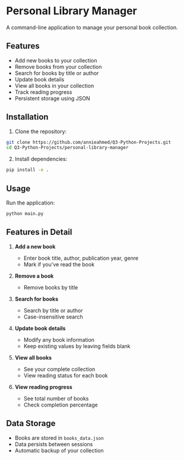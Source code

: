 # Personal Library Manager

A command-line application to manage your personal book collection.

## Features

- Add new books to your collection
- Remove books from your collection
- Search for books by title or author
- Update book details
- View all books in your collection
- Track reading progress
- Persistent storage using JSON

## Installation

1. Clone the repository:
```bash
git clone https://github.com/annieahmed/Q3-Python-Projects.git
cd Q3-Python-Projects/personal-library-manager
```

2. Install dependencies:
```bash
pip install -e .
```

## Usage

Run the application:
```bash
python main.py
```

## Features in Detail

1. **Add a new book**
   - Enter book title, author, publication year, genre
   - Mark if you've read the book

2. **Remove a book**
   - Remove books by title

3. **Search for books**
   - Search by title or author
   - Case-insensitive search

4. **Update book details**
   - Modify any book information
   - Keep existing values by leaving fields blank

5. **View all books**
   - See your complete collection
   - View reading status for each book

6. **View reading progress**
   - See total number of books
   - Check completion percentage

## Data Storage

- Books are stored in `books_data.json`
- Data persists between sessions
- Automatic backup of your collection
